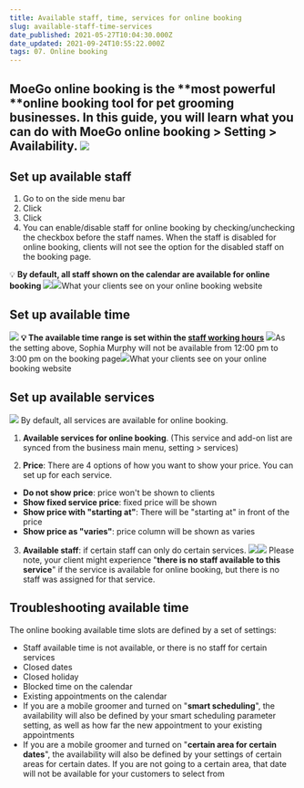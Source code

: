```yaml
---
title: Available staff, time, services for online booking
slug: available-staff-time-services
date_published: 2021-05-27T10:04:30.000Z
date_updated: 2021-09-24T10:55:22.000Z
tags: 07. Online booking
---
```


MoeGo online booking is the **most powerful **online booking tool for pet grooming businesses. In this guide, you will learn what you can do with **MoeGo online booking > Setting > Availability.**
![](__GHOST_URL__/content/images/2021/09/CleanShot-2021-09-12-at-15.48.10@2x.png)
---

## Set up available staff

1. Go to **<Online booking>** on the side menu bar
2. Click **<Setting>**
3. Click **<Availability>**
4. You can enable/disable staff for online booking by checking/unchecking the checkbox before the staff names. When the staff is disabled for online booking, clients will not see the option for the disabled staff on the booking page.

💡 **By default, all staff shown on the calendar are available for online booking**
![](__GHOST_URL__/content/images/2021/06/disable-staff-from-ob.png)![](__GHOST_URL__/content/images/2021/06/OB-staff.png)What your clients see on your online booking website
## Set up available time
![](__GHOST_URL__/content/images/2021/09/image-10.png)
**💡 The available time range is set within the [staff working hours](__GHOST_URL__/set-up-staff-and-working-hours/)**
![](__GHOST_URL__/content/images/2021/06/staff-OB-hours.png)As the setting above, Sophia Murphy will not be available from 12:00 pm to 3:00 pm on the booking page![](__GHOST_URL__/content/images/2021/06/Ob-time-page.png)What your clients see on your online booking website
## Set up available services
![](__GHOST_URL__/content/images/2021/09/image-11.png)
By default, all services are available for online booking.

1. **Available services for online booking**. (This service and add-on list are synced from the business main menu, setting > services)

2. **Price**: There are 4 options of how you want to show your price. You can set up for each service.

- **Do not show price**: price won't be shown to clients
- **Show fixed service price**: fixed price will be shown
- **Show price with "starting at"**: There will be "starting at" in front of the price
- **Show price as "varies"**: price column will be shown as varies

3. **Available staff**: if certain staff can only do certain services.
![](__GHOST_URL__/content/images/2021/06/Ob-service.png)![](__GHOST_URL__/content/images/2021/06/OB_-_available_staff.gif)
Please note, your client might experience "**there is no staff available to this service**" if the service is available for online booking, but there is no staff was assigned for that service.

## Troubleshooting available time

The online booking available time slots are defined by a set of settings: 

- Staff available time is not available, or there is no staff for certain services
- Closed dates
- Closed holiday
- Blocked time on the calendar 
- Existing appointments on the calendar
- If you are a mobile groomer and turned on "**smart scheduling**", the availability will also be defined by your smart scheduling parameter setting, as well as how far the new appointment to your existing appointments 
- If you are a mobile groomer and turned on "**certain area for certain dates**", the availability will also be defined by your settings of certain areas for certain dates. If you are not going to a certain area, that date will not be available for your customers to select from
